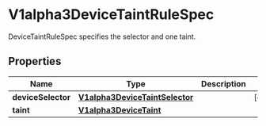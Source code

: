 

# V1alpha3DeviceTaintRuleSpec

DeviceTaintRuleSpec specifies the selector and one taint.

## Properties

| Name | Type | Description | Notes |
|------------ | ------------- | ------------- | -------------|
|**deviceSelector** | [**V1alpha3DeviceTaintSelector**](V1alpha3DeviceTaintSelector.md) |  |  [optional] |
|**taint** | [**V1alpha3DeviceTaint**](V1alpha3DeviceTaint.md) |  |  |



